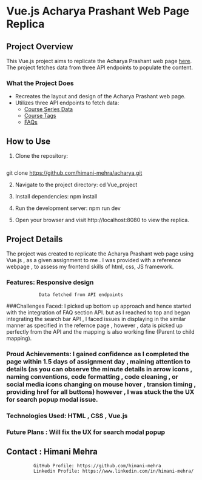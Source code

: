 # Vue.js Acharya Prashant Web Page Replica

## Project Overview

This Vue.js project aims to replicate the Acharya Prashant web page [here](https://acharyaprashant.org/en/courses/series/course-series-eeb9d3). The project fetches data from three API endpoints to populate the content.

### What the Project Does

- Recreates the layout and design of the Acharya Prashant web page.
- Utilizes three API endpoints to fetch data:
  - [Course Series Data](https://api.acharyaprashant.org/v2/legacy/courses/series/optuser/course-series-eeb9d3)
  - [Course Tags](https://api.acharyaprashant.org/v2/legacy/courses/tags)
  - [FAQs](https://api.acharyaprashant.org/v2/legacy/courses/faqs?language=english)

## How to Use

1. Clone the repository:

   ```bash
  git clone https://github.com/himani-mehra/acharya.git
   
2. Navigate to the project directory:
       cd Vue_project

3. Install dependencies:
      npm install
   
5. Run the development server:
     npm run dev

6. Open your browser and visit http://localhost:8080 to view the replica.


## Project Details
  The project was created to replicate the Acharya Prashant web page using Vue.js , as a given assignment to me . I was provided with a reference webpage , to assess my frontend skills of html, css, JS framework. 
  ### Features: Responsive design
                Data fetched from API endpoints

  ###Challenges Faced:
        I picked up bottom up approach and hence started with the integration of FAQ section API. but as I reached to top and began integrating the search bar API , I faced issues in displaying in the similar          manner as specified in the refernce page , however , data is picked up perfectly from the API and the mapping is also working fine (Parent to child mapping).
 
  ### Proud Achievements: I gained confidence as I completed the page within 1.5 days of assignment day , maining attention to details (as you can observe the minute details in arrow icons , naming conventions, code formatting , code cleaning , or social media icons changing on mouse hover , transion timing , providing href for all buttons) however , I was stuck the the UX for search popup modal issue.

  ### Technologies Used: HTML , CSS , Vue.js

  ### Future Plans : Will fix the  UX for search modal popup

  ## Contact : Himani Mehra
              GitHub Profile: https://github.com/himani-mehra 
              Linkedin Profile: https://www.linkedin.com/in/himani-mehra/
  
  


    



